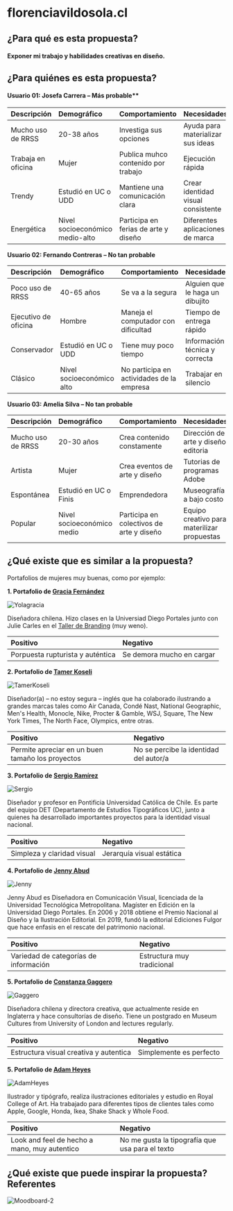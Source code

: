 # florenciavildosola.cl

## ¿Para qué es esta propuesta?
#### Exponer mi trabajo y habilidades creativas en diseño.

## ¿Para quiénes es esta propuesta?

#### Usuario 01: Josefa Carrera – Más probable**

| Descripción | Demográfico | Comportamiento | Necesidades |
|:------------|:---------|:------------|:---------|
|Mucho uso de RRSS|20-38 años|Investiga sus opciones|Ayuda para materializar sus ideas|
|Trabaja en oficina|Mujer|Publica muhco contenido por trabajo|Ejecución rápida|
|Trendy|Estudió en UC o UDD|Mantiene una comunicación clara|Crear identidad visual consistente|
|Energética|Nivel socioeconómico medio-alto|Participa en ferias de arte y diseño|Diferentes aplicaciones de marca|



**Usuario 02: Fernando Contreras – No tan probable**

| Descripción | Demográfico | Comportamiento | Necesidades |
|:------------|:---------|:------------|:---------|
|Poco uso de RRSS|40-65 años|Se va a la segura|Alguien que le haga un dibujito|
|Ejecutivo de oficina|Hombre|Maneja el computador con dificultad|Tiempo de entrega rápido|
|Conservador|Estudió en UC o UDD|Tiene muy poco tiempo|Información técnica y correcta|
|Clásico|Nivel socioeconómico alto|No participa en actividades de la empresa|Trabajar en silencio|



**Usuario 03: Amelia Silva – No tan probable**

| Descripción | Demográfico | Comportamiento | Necesidades |
|:------------|:---------|:------------|:---------|
|Mucho uso de RRSS|20-30 años|Crea contenido constamente|Dirección de arte y diseño editoria|
|Artista|Mujer|Crea eventos de arte y diseño|Tutorias de programas Adobe|
|Espontánea|Estudió en UC o Finis|Emprendedora|Museografía a bajo costo|
|Popular|Nivel socioeconómico medio|Participa en colectivos de arte y diseño|Equipo creativo para materilizar propuestas|


## ¿Qué existe que es similar a la propuesta? 
Portafolios de mujeres muy buenas, como por ejemplo:



**1. Portafolio de [Gracia Fernández](https://gracia.io/proyectos)**

![Yolagracia](https://github.com/florenciavildosolae/dnm-final/assets/80661211/2f38e665-9eb5-4e5e-aab0-75e04392b015)

Diseñadora chilena. Hizo clases en la Universiad Diego Portales junto con Julie Carles en el [Taller de Branding](https://www.instagram.com/tallerbrandingudp/) (muy weno).

| Positivo | Negativo |
|:------------|:---------|
|Porpuesta rupturista y auténtica|Se demora mucho en cargar|



**2. Portafolio de [Tamer Koseli](https://tamerkoseli.com/)**


![TamerKoseli](https://github.com/florenciavildosolae/dnm-final/assets/80661211/b555a515-6ae0-4d39-b7f7-3b8a4036a2b5)

Diseñador(a) – no estoy segura – inglés que ha colaborado ilustrando a grandes marcas tales como Air Canada, Condé Nast, National Geographic, Men's Health, Monocle, Nike, Procter & Gamble, WSJ, Square, The New York Times, The North Face, Olympics, entre otras.


| Positivo | Negativo |
|:------------|:---------|
|Permite apreciar en un buen tamaño los proyectos|No se percibe la identidad del autor/a|




**3. Portafolio de [Sergio Ramírez](http://www.ramirezflores.cl/)**


![Sergio](https://github.com/florenciavildosolae/dnm-final/assets/80661211/a9415073-5714-429c-bbb6-703c9cb9ce70)


Diseñador y profesor en Pontificia Universidad Católica de Chile. Es parte del equipo DET (Departamento de Estudios Tipográficos UC), junto a quienes ha desarrollado importantes proyectos para la identidad visual nacional.

| Positivo | Negativo |
|:------------|:---------|
|Simpleza y claridad visual|Jerarquía visual estática|



**4. Portafolio de [Jenny Abud](https://www.jennyabud.cl/proyectos/)**


![Jenny](https://github.com/florenciavildosolae/dnm-final/assets/80661211/5f99fc3c-1ca8-48df-ade3-d15a6a83c132)

Jenny Abud es Diseñadora en Comunicación Visual, licenciada de la Universidad Tecnológica Metropolitana. Magíster en Edición en la Universidad Diego Portales. En 2006 y 2018 obtiene el Premio Nacional al Diseño y la Ilustración Editorial. En 2019, fundó la editorial Ediciones Fulgor que hace enfasis en el rescate del patrimonio nacional.

| Positivo | Negativo |
|:------------|:---------|
|Variedad de categorías de información|Estructura muy tradicional|




**5. Portafolio de [Constanza Gaggero](https://www.gaggeroworks.co.uk/)**

![Gaggero](https://github.com/florenciavildosolae/dnm-final/assets/80661211/a7527fee-e55e-433b-9064-67dddd845ffb)

Diseñadora chilena y directora creativa, que actualmente reside en Inglaterra y hace consultorías de diseño. Tiene un postgrado en Museum Cultures from University of London and lectures regularly.

| Positivo | Negativo |
|:------------|:---------|
|Estructura visual creativa y autentica|Simplemente es perfecto|



**5. Portafolio de [Adam Heyes](https://mrahayes.com/typography)**


![AdamHeyes](https://github.com/florenciavildosolae/dnm-final/assets/80661211/41eb1ad3-3597-4401-b3db-a6156ecea632)


Ilustrador y tipógrafo, realiza ilustraciones editoriales y estudio en Royal College of Art. Ha trabajado para diferentes tipos de clientes tales como Apple, Google, Honda, Ikea, Shake Shack y Whole Food.

| Positivo | Negativo |
|:------------|:---------|
|Look and feel de hecho a mano, muy autentico|No me gusta la tipografía que usa para el texto|




## ¿Qué existe que puede inspirar la propuesta? Referentes
![Moodboard-2](https://github.com/florenciavildosolae/dnm-final/assets/80661211/1be3600e-02c7-4e24-b320-81ea27d12f3e)


